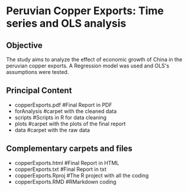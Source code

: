 # Peruvian Copper Exports: Time series and OLS analysis

## Objective
The study aims to analyze the effect of economic growth of China in the peruvian copper exports. A Regression model was used and OLS's assumptions were tested.

## Principal Content
* copperExports.pdf #Final Report in PDF
* forAnalysis #carpet with the cleaned data
* scripts #Scripts in R for data cleaning
* plots #carpet with the plots of the final report
* data #carpet with the raw data

## Complementary carpets and files
* copperExports.html #Final Report in HTML
* copperExports.txt #Final Report in txt
* copperExports.Rproj #The R project with all the coding
* copperExports.RMD #RMarkdown coding


